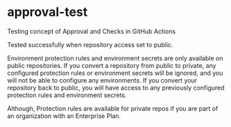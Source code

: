# approval-test
Testing concept of Approval and Checks in GitHub Actions

Tested successfully when repository access set to public.

Environment protection rules and environment secrets are only available on public repositories. If you convert a repository from public to private, any configured protection rules or environment secrets will be ignored, and you will not be able to configure any environments. If you convert your repository back to public, you will have access to any previously configured protection rules and environment secrets.

Although, Protection rules are available for private repos if you are part of an organization with an Enterprise Plan.
